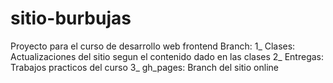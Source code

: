 # sitio-burbujas
Proyecto para el curso de desarrollo web frontend
Branch:
1_ Clases: Actualizaciones del sitio segun el contenido dado en las clases
2_ Entregas: Trabajos practicos del curso
3_ gh_pages: Branch del sitio online
